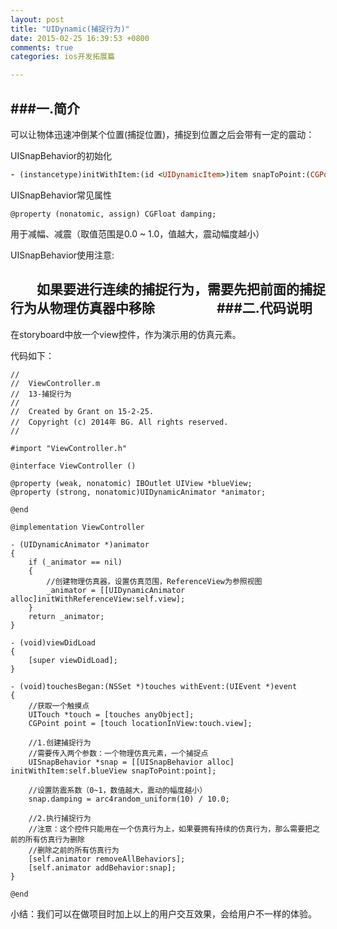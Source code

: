 ```yaml
---
layout: post
title: "UIDynamic(捕捉行为)"
date: 2015-02-25 16:39:53 +0800
comments: true
categories: ios开发拓展篇

---
```


###一.简介
---
可以让物体迅速冲倒某个位置(捕捉位置)，捕捉到位置之后会带有一定的震动：

<!--more-->

UISnapBehavior的初始化

```ruby
- (instancetype)initWithItem:(id <UIDynamicItem>)item snapToPoint:(CGPoint)point;
```

UISnapBehavior常见属性

```
@property (nonatomic, assign) CGFloat damping;
```

用于减幅、减震（取值范围是0.0 ~ 1.0，值越大，震动幅度越小）

UISnapBehavior使用注意:

　　如果要进行连续的捕捉行为，需要先把前面的捕捉行为从物理仿真器中移除
　　
　　
###二.代码说明
---
在storyboard中放一个view控件，作为演示用的仿真元素。

代码如下：

```
//
//  ViewController.m
//  13-捕捉行为
//
//  Created by Grant on 15-2-25.
//  Copyright (c) 2014年 BG. All rights reserved.
//

#import "ViewController.h"

@interface ViewController ()

@property (weak, nonatomic) IBOutlet UIView *blueView;
@property (strong, nonatomic)UIDynamicAnimator *animator;

@end
 
@implementation ViewController
 
- (UIDynamicAnimator *)animator
{
    if (_animator == nil) 
    {
        //创建物理仿真器，设置仿真范围，ReferenceView为参照视图
        _animator = [[UIDynamicAnimator alloc]initWithReferenceView:self.view];
    }
    return _animator;
}

- (void)viewDidLoad
{
	[super viewDidLoad];
}

- (void)touchesBegan:(NSSet *)touches withEvent:(UIEvent *)event
{
    //获取一个触摸点
    UITouch *touch = [touches anyObject];
    CGPoint point = [touch locationInView:touch.view];
    
    //1.创建捕捉行为
    //需要传入两个参数：一个物理仿真元素，一个捕捉点
    UISnapBehavior *snap = [[UISnapBehavior alloc] initWithItem:self.blueView snapToPoint:point];
    
    //设置防震系数（0~1，数值越大，震动的幅度越小）
    snap.damping = arc4random_uniform(10) / 10.0;
    
    //2.执行捕捉行为
    //注意：这个控件只能用在一个仿真行为上，如果要拥有持续的仿真行为，那么需要把之前的所有仿真行为删除
    //删除之前的所有仿真行为
    [self.animator removeAllBehaviors];
    [self.animator addBehavior:snap];
}

@end
```
 小结：我们可以在做项目时加上以上的用户交互效果，会给用户不一样的体验。